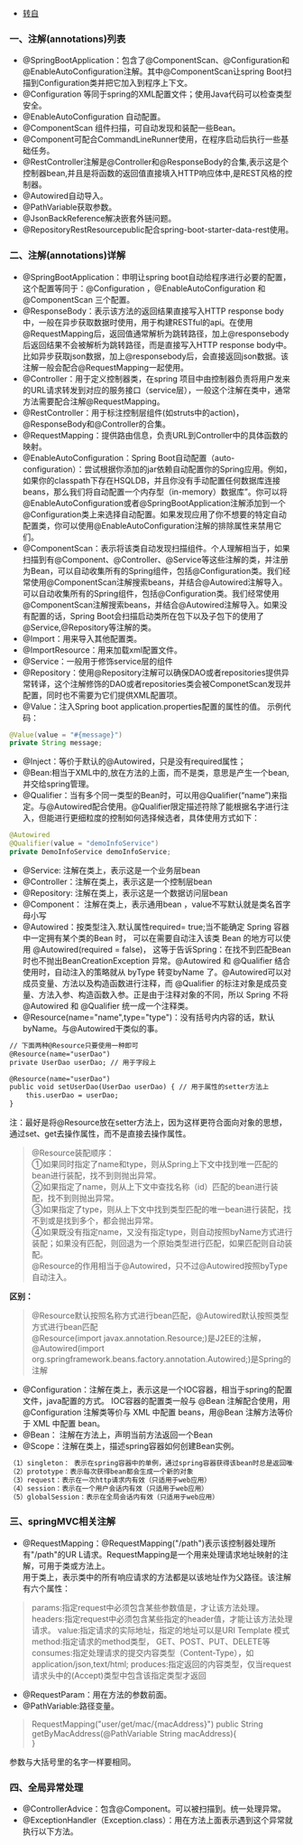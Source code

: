 - [转自](https://www.cnblogs.com/tanwei81/p/6814022.html)

### 一、注解(annotations)列表 
- @SpringBootApplication：包含了@ComponentScan、@Configuration和@EnableAutoConfiguration注解。其中@ComponentScan让spring Boot扫描到Configuration类并把它加入到程序上下文。
- @Configuration 等同于spring的XML配置文件；使用Java代码可以检查类型安全。
- @EnableAutoConfiguration 自动配置。
- @ComponentScan 组件扫描，可自动发现和装配一些Bean。
- @Component可配合CommandLineRunner使用，在程序启动后执行一些基础任务。
- @RestController注解是@Controller和@ResponseBody的合集,表示这是个控制器bean,并且是将函数的返回值直接填入HTTP响应体中,是REST风格的控制器。
- @Autowired自动导入。
- @PathVariable获取参数。
- @JsonBackReference解决嵌套外链问题。
- @RepositoryRestResourcepublic配合spring-boot-starter-data-rest使用。

### 二、注解(annotations)详解
- @SpringBootApplication：申明让spring boot自动给程序进行必要的配置，这个配置等同于：@Configuration ，@EnableAutoConfiguration 和 @ComponentScan 三个配置。
- @ResponseBody：表示该方法的返回结果直接写入HTTP response body中，一般在异步获取数据时使用，用于构建RESTful的api。在使用@RequestMapping后，返回值通常解析为跳转路径，加上@responsebody后返回结果不会被解析为跳转路径，而是直接写入HTTP response body中。比如异步获取json数据，加上@responsebody后，会直接返回json数据。该注解一般会配合@RequestMapping一起使用。
- @Controller：用于定义控制器类，在spring 项目中由控制器负责将用户发来的URL请求转发到对应的服务接口（service层），一般这个注解在类中，通常方法需要配合注解@RequestMapping。
- @RestController：用于标注控制层组件(如struts中的action)，@ResponseBody和@Controller的合集。
- @RequestMapping：提供路由信息，负责URL到Controller中的具体函数的映射。
- @EnableAutoConfiguration：Spring Boot自动配置（auto-configuration）：尝试根据你添加的jar依赖自动配置你的Spring应用。例如，如果你的classpath下存在HSQLDB，并且你没有手动配置任何数据库连接beans，那么我们将自动配置一个内存型（in-memory）数据库”。你可以将@EnableAutoConfiguration或者@SpringBootApplication注解添加到一个@Configuration类上来选择自动配置。如果发现应用了你不想要的特定自动配置类，你可以使用@EnableAutoConfiguration注解的排除属性来禁用它们。
- @ComponentScan：表示将该类自动发现扫描组件。个人理解相当于，如果扫描到有@Component、@Controller、@Service等这些注解的类，并注册为Bean，可以自动收集所有的Spring组件，包括@Configuration类。我们经常使用@ComponentScan注解搜索beans，并结合@Autowired注解导入。可以自动收集所有的Spring组件，包括@Configuration类。我们经常使用@ComponentScan注解搜索beans，并结合@Autowired注解导入。如果没有配置的话，Spring Boot会扫描启动类所在包下以及子包下的使用了@Service,@Repository等注解的类。
- @Import：用来导入其他配置类。
- @ImportResource：用来加载xml配置文件。
- @Service：一般用于修饰service层的组件
- @Repository：使用@Repository注解可以确保DAO或者repositories提供异常转译，这个注解修饰的DAO或者repositories类会被ComponetScan发现并配置，同时也不需要为它们提供XML配置项。
- @Value：注入Spring boot application.properties配置的属性的值。
示例代码：
```java
@Value(value = "#{message}")
private String message;
```

- @Inject：等价于默认的@Autowired，只是没有required属性；
- @Bean:相当于XML中的,放在方法的上面，而不是类，意思是产生一个bean,并交给spring管理。
- @Qualifier：当有多个同一类型的Bean时，可以用@Qualifier(“name”)来指定。与@Autowired配合使用。@Qualifier限定描述符除了能根据名字进行注入，但能进行更细粒度的控制如何选择候选者，具体使用方式如下：
```java
@Autowired 
@Qualifier(value = "demoInfoService") 
private DemoInfoService demoInfoService;
```

- @Service: 注解在类上，表示这是一个业务层bean
- @Controller：注解在类上，表示这是一个控制层bean
- @Repository: 注解在类上，表示这是一个数据访问层bean
- @Component： 注解在类上，表示通用bean ，value不写默认就是类名首字母小写
- @Autowired：按类型注入.默认属性required= true;当不能确定 Spring 容器中一定拥有某个类的Bean 时， 可以在需要自动注入该类 Bean 的地方可以使用 @Autowired(required = false)， 这等于告诉Spring：在找不到匹配Bean时也不抛出BeanCreationException 异常。@Autowired 和 @Qualifier 结合使用时，自动注入的策略就从 byType 转变byName 了。@Autowired可以对成员变量、方法以及构造函数进行注释，而 @Qualifier 的标注对象是成员变量、方法入参、构造函数入参。正是由于注释对象的不同，所以 Spring 不将 @Autowired 和 @Qualifier 统一成一个注释类。
- @Resource(name="name",type="type")：没有括号内内容的话，默认byName。与@Autowired干类似的事。
```markdown
// 下面两种@Resource只要使用一种即可
@Resource(name="userDao")
private UserDao userDao; // 用于字段上

@Resource(name="userDao")
public void setUserDao(UserDao userDao) { // 用于属性的setter方法上
    this.userDao = userDao;
}
```
注：最好是将@Resource放在setter方法上，因为这样更符合面向对象的思想，通过set、get去操作属性，而不是直接去操作属性。

>@Resource装配顺序：\
①如果同时指定了name和type，则从Spring上下文中找到唯一匹配的bean进行装配，找不到则抛出异常。\
②如果指定了name，则从上下文中查找名称（id）匹配的bean进行装配，找不到则抛出异常。\
③如果指定了type，则从上下文中找到类型匹配的唯一bean进行装配，找不到或是找到多个，都会抛出异常。\
④如果既没有指定name，又没有指定type，则自动按照byName方式进行装配；如果没有匹配，则回退为一个原始类型进行匹配，如果匹配则自动装配。\
@Resource的作用相当于@Autowired，只不过@Autowired按照byType自动注入。

**区别：**
> @Resource默认按照名称方式进行bean匹配，@Autowired默认按照类型方式进行bean匹配\
  @Resource(import javax.annotation.Resource;)是J2EE的注解，@Autowired(import org.springframework.beans.factory.annotation.Autowired;)是Spring的注解

- @Configuration：注解在类上，表示这是一个IOC容器，相当于spring的配置文件，java配置的方式。 IOC容器的配置类一般与 @Bean 注解配合使用，用 @Configuration 注解类等价与 XML 中配置 beans，用@Bean 注解方法等价于 XML 中配置 bean。
- @Bean： 注解在方法上，声明当前方法返回一个Bean
- @Scope：注解在类上，描述spring容器如何创建Bean实例。
```markdown
（1）singleton： 表示在spring容器中的单例，通过spring容器获得该bean时总是返回唯一的实例
（2）prototype：表示每次获得bean都会生成一个新的对象
（3）request：表示在一次http请求内有效（只适用于web应用）
（4）session：表示在一个用户会话内有效（只适用于web应用）
（5）globalSession：表示在全局会话内有效（只适用于web应用）
```

### 三、springMVC相关注解
- @RequestMapping：@RequestMapping("/path")表示该控制器处理所有"/path"的UR L请求。RequestMapping是一个用来处理请求地址映射的注解，可用于类或方法上。\
用于类上，表示类中的所有响应请求的方法都是以该地址作为父路径。该注解有六个属性： 
>params:指定request中必须包含某些参数值是，才让该方法处理。 
 headers:指定request中必须包含某些指定的header值，才能让该方法处理请求。 
 value:指定请求的实际地址，指定的地址可以是URI Template 模式 
 method:指定请求的method类型， GET、POST、PUT、DELETE等 
 consumes:指定处理请求的提交内容类型（Content-Type），如application/json,text/html; 
 produces:指定返回的内容类型，仅当request请求头中的(Accept)类型中包含该指定类型才返回

- @RequestParam：用在方法的参数前面。 
- @PathVariable:路径变量。
>RequestMapping("user/get/mac/{macAddress}") 
 public String getByMacAddress(@PathVariable String macAddress){  
 }

参数与大括号里的名字一样要相同。

### 四、全局异常处理
- @ControllerAdvice：包含@Component。可以被扫描到。统一处理异常。
- @ExceptionHandler（Exception.class）：用在方法上面表示遇到这个异常就执行以下方法。

